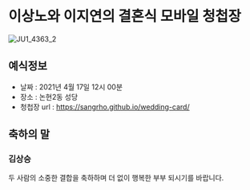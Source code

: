 # 이상노와 이지연의 결혼식 모바일 청첩장
![JU1_4363_2](https://user-images.githubusercontent.com/4033129/108690599-e62b8a00-753d-11eb-83cd-ab09df9a1e7e.jpg)

## 예식정보

* 날짜 : 2021년 4월 17일 12시 00분
* 장소 : 논현2동 성당
* 청첩장 url : https://sangrho.github.io/wedding-card/

## 축하의 말

### 김상승

두 사람의 소중한 결합을 축하하며 더 없이 행복한 부부 되시기를 바랍니다. 
